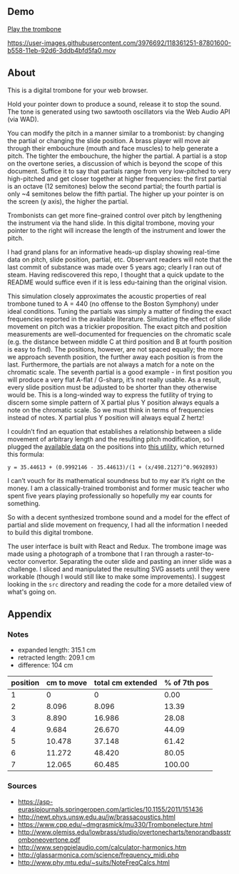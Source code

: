 ## Demo

[Play the trombone](https://jdauriemma.com/trombone.js/)


https://user-images.githubusercontent.com/3976692/118361251-87801600-b558-11eb-92d6-3ddb4bfd5fa0.mov


## About

This is a digital trombone for your web browser.

Hold your pointer down to produce a sound, release it to stop the sound. The tone is generated using two sawtooth oscillators via the Web Audio API (via WAD).

You can modify the pitch in a manner similar to a trombonist: by changing the partial or changing the slide position. A brass player will move air through their embouchure (mouth and face muscles) to help generate a pitch. The tighter the embouchure, the higher the partial. A partial is a stop on the overtone series, a discussion of which is beyond the scope of this document. Suffice it to say that partials range from very low-pitched to very high-pitched and get closer together at higher frequencies: the first partial is an octave (12 semitones) below the second partial; the fourth partial is only ~4 semitones below the fifth partial. The higher up your pointer is on the screen (y axis), the higher the partial.

Trombonists can get more fine-grained control over pitch by lengthening the instrument via the hand slide. In this digital trombone, moving your pointer to the right will increase the length of the instrument and lower the pitch.

I had grand plans for an informative heads-up display showing real-time data on pitch, slide position, partial, etc. Observant readers will note that the last commit of substance was made over 5 years ago; clearly I ran out of steam. Having rediscovered this repo, I thought that a quick update to the README would suffice even if it is less edu-taining than the original vision.

This simulation closely approximates the acoustic properties of real trombone tuned to A = 440 (no offense to the Boston Symphony) under ideal conditions. Tuning the partials was simply a matter of finding the exact frequencies reported in the available literature. Simulating the effect of slide movement on pitch was a trickier proposition. The exact pitch and position measurements are well-documented for frequencies on the chromatic scale (e.g. the distance between middle C at third position and B at fourth position is easy to find). The positions, however, are not spaced equally; the more we approach seventh position, the further away each position is from the last. Furthermore, the partials are not always a match for a note on the chromatic scale. The seventh partial is a good example - in first position you will produce a very flat A-flat / G-sharp, it’s not really usable. As a result, every slide position must be adjusted to be shorter than they otherwise would be. This is a long-winded way to express the futility of trying to discern some simple pattern of X partial plus Y position always equals a note on the chromatic scale. So we must think in terms of frequencies instead of notes. X partial plus Y position will always equal Z hertz!

I couldn’t find an equation that establishes a relationship between a slide movement of arbitrary length and the resulting pitch modification, so I plugged the [available data](#notes) on the positions into [this utility](https://www.mycurvefit.com/), which returned this formula:

```
y = 35.44613 + (0.9992146 - 35.44613)/(1 + (x/498.2127)^0.9692893)
```

I can’t vouch for its mathematical soundness but to my ear it’s right on the money. I am a classically-trained trombonist and former music teacher who spent five years playing professionally so hopefully my ear counts for something.

So with a decent synthesized trombone sound and a model for the effect of partial and slide movement on frequency, I had all the information I needed to build this digital trombone.

The user interface is built with React and Redux.  The trombone image was made using a photograph of a trombone that I ran through a raster-to-vector convertor.  Separating the outer slide and pasting an inner slide was a challenge.  I sliced and manipulated the resulting SVG assets until they were workable (though I would still like to make some improvements).  I suggest looking in the `src` directory and reading the code for a more detailed view of what's going on.

## Appendix

### Notes

- expanded length: 315.1 cm
- retracted length: 209.1 cm
- difference: 104 cm

|position|cm to move|total cm extended|% of 7th pos|
|----|----|----|----|
|1|0|0|0.00|
|2|8.096|8.096|13.39|
|3|8.890|16.986|28.08|
|4|9.684|26.670|44.09|
|5|10.478|37.148|61.42|
|6|11.272|48.420|80.05|
|7|12.065|60.485|100.00|

### Sources
- https://asp-eurasipjournals.springeropen.com/articles/10.1155/2011/151436
- http://newt.phys.unsw.edu.au/jw/brassacoustics.html
- https://www.cpp.edu/~dmgrasmick/mu330/Trombonelecture.html
- http://www.olemiss.edu/lowbrass/studio/overtonecharts/tenorandbasstromboneovertone.pdf
- http://www.sengpielaudio.com/calculator-harmonics.htm
- http://glassarmonica.com/science/frequency_midi.php
- http://www.phy.mtu.edu/~suits/NoteFreqCalcs.html
